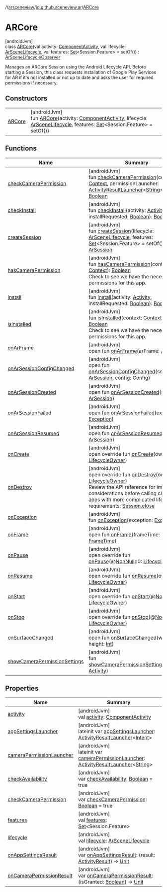 //[arsceneview](../../../index.md)/[io.github.sceneview.ar](../index.md)/[ARCore](index.md)

# ARCore

[androidJvm]\
class [ARCore](index.md)(val activity: [ComponentActivity](https://developer.android.com/reference/kotlin/androidx/activity/ComponentActivity.html), val lifecycle: [ArSceneLifecycle](../-ar-scene-lifecycle/index.md), val features: [Set](https://kotlinlang.org/api/latest/jvm/stdlib/kotlin.collections/-set/index.html)&lt;Session.Feature&gt; = setOf()) : [ArSceneLifecycleObserver](../-ar-scene-lifecycle-observer/index.md)

Manages an ARCore Session using the Android Lifecycle API. Before starting a Session, this class requests installation of Google Play Services for AR if it's not installed or not up to date and asks the user for required permissions if necessary.

## Constructors

| | |
|---|---|
| [ARCore](-a-r-core.md) | [androidJvm]<br>fun [ARCore](-a-r-core.md)(activity: [ComponentActivity](https://developer.android.com/reference/kotlin/androidx/activity/ComponentActivity.html), lifecycle: [ArSceneLifecycle](../-ar-scene-lifecycle/index.md), features: [Set](https://kotlinlang.org/api/latest/jvm/stdlib/kotlin.collections/-set/index.html)&lt;Session.Feature&gt; = setOf()) |

## Functions

| Name | Summary |
|---|---|
| [checkCameraPermission](check-camera-permission.md) | [androidJvm]<br>fun [checkCameraPermission](check-camera-permission.md)(context: [Context](https://developer.android.com/reference/kotlin/android/content/Context.html), permissionLauncher: [ActivityResultLauncher](https://developer.android.com/reference/kotlin/androidx/activity/result/ActivityResultLauncher.html)&lt;[String](https://kotlinlang.org/api/latest/jvm/stdlib/kotlin/-string/index.html)&gt;): [Boolean](https://kotlinlang.org/api/latest/jvm/stdlib/kotlin/-boolean/index.html) |
| [checkInstall](check-install.md) | [androidJvm]<br>fun [checkInstall](check-install.md)(activity: [Activity](https://developer.android.com/reference/kotlin/android/app/Activity.html), installRequested: [Boolean](https://kotlinlang.org/api/latest/jvm/stdlib/kotlin/-boolean/index.html)): [Boolean](https://kotlinlang.org/api/latest/jvm/stdlib/kotlin/-boolean/index.html) |
| [createSession](create-session.md) | [androidJvm]<br>fun [createSession](create-session.md)(lifecycle: [ArSceneLifecycle](../-ar-scene-lifecycle/index.md), features: [Set](https://kotlinlang.org/api/latest/jvm/stdlib/kotlin.collections/-set/index.html)&lt;Session.Feature&gt; = setOf()): [ArSession](../../io.github.sceneview.ar.arcore/-ar-session/index.md) |
| [hasCameraPermission](has-camera-permission.md) | [androidJvm]<br>fun [hasCameraPermission](has-camera-permission.md)(context: [Context](https://developer.android.com/reference/kotlin/android/content/Context.html)): [Boolean](https://kotlinlang.org/api/latest/jvm/stdlib/kotlin/-boolean/index.html)<br>Check to see we have the necessary permissions for this app. |
| [install](install.md) | [androidJvm]<br>fun [install](install.md)(activity: [Activity](https://developer.android.com/reference/kotlin/android/app/Activity.html), installRequested: [Boolean](https://kotlinlang.org/api/latest/jvm/stdlib/kotlin/-boolean/index.html)): [Boolean](https://kotlinlang.org/api/latest/jvm/stdlib/kotlin/-boolean/index.html) |
| [isInstalled](is-installed.md) | [androidJvm]<br>fun [isInstalled](is-installed.md)(context: [Context](https://developer.android.com/reference/kotlin/android/content/Context.html)): [Boolean](https://kotlinlang.org/api/latest/jvm/stdlib/kotlin/-boolean/index.html)<br>Check to see we have the necessary permissions for this app. |
| [onArFrame](../-ar-scene-lifecycle-observer/on-ar-frame.md) | [androidJvm]<br>open fun [onArFrame](../-ar-scene-lifecycle-observer/on-ar-frame.md)(arFrame: [ArFrame](../../io.github.sceneview.ar.arcore/-ar-frame/index.md)) |
| [onArSessionConfigChanged](../-ar-scene-lifecycle-observer/on-ar-session-config-changed.md) | [androidJvm]<br>open fun [onArSessionConfigChanged](../-ar-scene-lifecycle-observer/on-ar-session-config-changed.md)(session: [ArSession](../../io.github.sceneview.ar.arcore/-ar-session/index.md), config: Config) |
| [onArSessionCreated](../-ar-scene-lifecycle-observer/on-ar-session-created.md) | [androidJvm]<br>open fun [onArSessionCreated](../-ar-scene-lifecycle-observer/on-ar-session-created.md)(session: [ArSession](../../io.github.sceneview.ar.arcore/-ar-session/index.md)) |
| [onArSessionFailed](../-ar-scene-lifecycle-observer/on-ar-session-failed.md) | [androidJvm]<br>open fun [onArSessionFailed](../-ar-scene-lifecycle-observer/on-ar-session-failed.md)(exception: [Exception](https://kotlinlang.org/api/latest/jvm/stdlib/kotlin/-exception/index.html)) |
| [onArSessionResumed](../-ar-scene-lifecycle-observer/on-ar-session-resumed.md) | [androidJvm]<br>open fun [onArSessionResumed](../-ar-scene-lifecycle-observer/on-ar-session-resumed.md)(session: [ArSession](../../io.github.sceneview.ar.arcore/-ar-session/index.md)) |
| [onCreate](on-create.md) | [androidJvm]<br>open override fun [onCreate](on-create.md)(owner: [LifecycleOwner](https://developer.android.com/reference/kotlin/androidx/lifecycle/LifecycleOwner.html)) |
| [onDestroy](on-destroy.md) | [androidJvm]<br>open override fun [onDestroy](on-destroy.md)(owner: [LifecycleOwner](https://developer.android.com/reference/kotlin/androidx/lifecycle/LifecycleOwner.html))<br>Review the API reference for important considerations before calling close() in apps with more complicated lifecycle requirements: [Session.close](../../io.github.sceneview.ar.arcore/-ar-session/index.md#-495079079%2FFunctions%2F-58641720) |
| [onException](on-exception.md) | [androidJvm]<br>fun [onException](on-exception.md)(exception: [Exception](https://kotlinlang.org/api/latest/jvm/stdlib/kotlin/-exception/index.html)) |
| [onFrame](../../io.github.sceneview.ar.scene/-plane-renderer/index.md#1950992732%2FFunctions%2F-58641720) | [androidJvm]<br>open fun [onFrame](../../io.github.sceneview.ar.scene/-plane-renderer/index.md#1950992732%2FFunctions%2F-58641720)(frameTime: [FrameTime](../../../../sceneview/sceneview/io.github.sceneview.utils/-frame-time/index.md)) |
| [onPause](../../io.github.sceneview.ar.scene/-plane-renderer/index.md#187777572%2FFunctions%2F-58641720) | [androidJvm]<br>open override fun [onPause](../../io.github.sceneview.ar.scene/-plane-renderer/index.md#187777572%2FFunctions%2F-58641720)(@[NonNull](https://developer.android.com/reference/kotlin/androidx/annotation/NonNull.html)p0: [LifecycleOwner](https://developer.android.com/reference/kotlin/androidx/lifecycle/LifecycleOwner.html)) |
| [onResume](on-resume.md) | [androidJvm]<br>open override fun [onResume](on-resume.md)(owner: [LifecycleOwner](https://developer.android.com/reference/kotlin/androidx/lifecycle/LifecycleOwner.html)) |
| [onStart](../../io.github.sceneview.ar.scene/-plane-renderer/index.md#1240777104%2FFunctions%2F-58641720) | [androidJvm]<br>open override fun [onStart](../../io.github.sceneview.ar.scene/-plane-renderer/index.md#1240777104%2FFunctions%2F-58641720)(@[NonNull](https://developer.android.com/reference/kotlin/androidx/annotation/NonNull.html)p0: [LifecycleOwner](https://developer.android.com/reference/kotlin/androidx/lifecycle/LifecycleOwner.html)) |
| [onStop](../../io.github.sceneview.ar.scene/-plane-renderer/index.md#487071706%2FFunctions%2F-58641720) | [androidJvm]<br>open override fun [onStop](../../io.github.sceneview.ar.scene/-plane-renderer/index.md#487071706%2FFunctions%2F-58641720)(@[NonNull](https://developer.android.com/reference/kotlin/androidx/annotation/NonNull.html)p0: [LifecycleOwner](https://developer.android.com/reference/kotlin/androidx/lifecycle/LifecycleOwner.html)) |
| [onSurfaceChanged](../../io.github.sceneview.ar.scene/-plane-renderer/index.md#279805282%2FFunctions%2F-58641720) | [androidJvm]<br>open fun [onSurfaceChanged](../../io.github.sceneview.ar.scene/-plane-renderer/index.md#279805282%2FFunctions%2F-58641720)(width: [Int](https://kotlinlang.org/api/latest/jvm/stdlib/kotlin/-int/index.html), height: [Int](https://kotlinlang.org/api/latest/jvm/stdlib/kotlin/-int/index.html)) |
| [showCameraPermissionSettings](show-camera-permission-settings.md) | [androidJvm]<br>fun [showCameraPermissionSettings](show-camera-permission-settings.md)(activity: [Activity](https://developer.android.com/reference/kotlin/android/app/Activity.html)) |

## Properties

| Name | Summary |
|---|---|
| [activity](activity.md) | [androidJvm]<br>val [activity](activity.md): [ComponentActivity](https://developer.android.com/reference/kotlin/androidx/activity/ComponentActivity.html) |
| [appSettingsLauncher](app-settings-launcher.md) | [androidJvm]<br>lateinit var [appSettingsLauncher](app-settings-launcher.md): [ActivityResultLauncher](https://developer.android.com/reference/kotlin/androidx/activity/result/ActivityResultLauncher.html)&lt;[Intent](https://developer.android.com/reference/kotlin/android/content/Intent.html)&gt; |
| [cameraPermissionLauncher](camera-permission-launcher.md) | [androidJvm]<br>lateinit var [cameraPermissionLauncher](camera-permission-launcher.md): [ActivityResultLauncher](https://developer.android.com/reference/kotlin/androidx/activity/result/ActivityResultLauncher.html)&lt;[String](https://kotlinlang.org/api/latest/jvm/stdlib/kotlin/-string/index.html)&gt; |
| [checkAvailability](check-availability.md) | [androidJvm]<br>var [checkAvailability](check-availability.md): [Boolean](https://kotlinlang.org/api/latest/jvm/stdlib/kotlin/-boolean/index.html) = true |
| [checkCameraPermission](check-camera-permission.md) | [androidJvm]<br>var [checkCameraPermission](check-camera-permission.md): [Boolean](https://kotlinlang.org/api/latest/jvm/stdlib/kotlin/-boolean/index.html) = true |
| [features](features.md) | [androidJvm]<br>val [features](features.md): [Set](https://kotlinlang.org/api/latest/jvm/stdlib/kotlin.collections/-set/index.html)&lt;Session.Feature&gt; |
| [lifecycle](lifecycle.md) | [androidJvm]<br>val [lifecycle](lifecycle.md): [ArSceneLifecycle](../-ar-scene-lifecycle/index.md) |
| [onAppSettingsResult](on-app-settings-result.md) | [androidJvm]<br>var [onAppSettingsResult](on-app-settings-result.md): (result: [ActivityResult](https://developer.android.com/reference/kotlin/androidx/activity/result/ActivityResult.html)) -&gt; [Unit](https://kotlinlang.org/api/latest/jvm/stdlib/kotlin/-unit/index.html) |
| [onCameraPermissionResult](on-camera-permission-result.md) | [androidJvm]<br>var [onCameraPermissionResult](on-camera-permission-result.md): (isGranted: [Boolean](https://kotlinlang.org/api/latest/jvm/stdlib/kotlin/-boolean/index.html)) -&gt; [Unit](https://kotlinlang.org/api/latest/jvm/stdlib/kotlin/-unit/index.html) |
